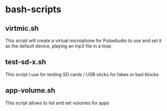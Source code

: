 # bash-scripts
## virtmic.sh
This script will create a virtual microphone for PulseAudio to use and set it as the default device, playing an mp3 file in a loop
## test-sd-x.sh
This script I use for testing SD cards / USB sticks for fakes or bad blocks
## app-volume.sh
This script allows to list and set volumes for apps
